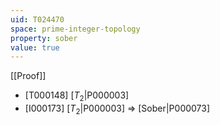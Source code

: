 ```yaml
---
uid: T024470
space: prime-integer-topology
property: sober
value: true
---
```

[[Proof]]

* [T000148] [$T_2$|P000003]
* [I000173] [$T_2$|P000003] => [Sober|P000073]

